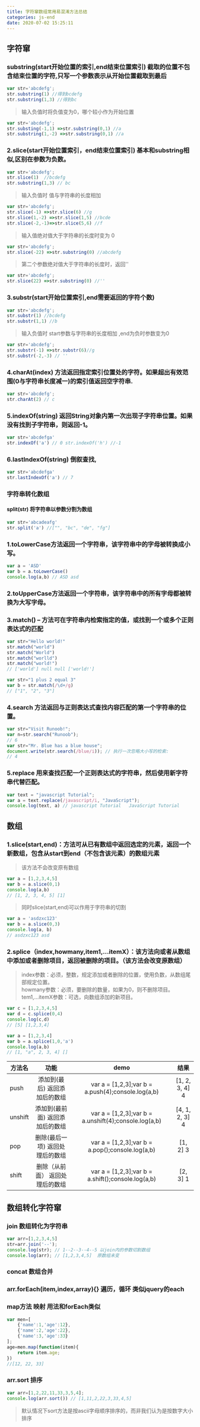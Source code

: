 ```yaml
---
title: 字符窜数组常用易混淆方法总结
categories: js-end
date: 2020-07-02 15:25:11
---
```

## 字符窜
### substring(start开始位置的索引,end结束位置索引) 截取的位置不包含结束位置的字符,只写一个参数表示从开始位置截取到最后
```javascript
var str='abcdefg'; 
str.substring(1) //得到bcdefg  
str.substring(1,3) //得到bc
```
> 输入负值时将负值变为0，哪个较小作为开始位置

<!-- more -->

```javascript
var str='abcdefg';
str.substing(-1,1) =>str.substring(0,1) //a
str.substring(1,-2) =>str.substring(0,1) //a
```
### 2.slice(start开始位置索引，end结束位置索引) 基本和substring相似,区别在参数为负数。
```javascript
var str='abcdefg';
str.slice(1)  //bcdefg      
str.substring(1,3) // bc
```

> 输入负值时 值与字符串的长度相加

```javascript
var str='abcdefg';
str.slice(-1) =>str.slice(6) //g
str.slice(1,-2) =>str.slice(1,5) //bcde
str.slice(-2,-1)=>str.slice(5,6) //f
```
> 输入值绝对值大于字符串的长度时变为 0

```javascript
var str='abcdefg';
str.slice(-22) =>str.substring(0) //abcdefg
```

> 第二个参数绝对值大于字符串的长度时，返回''

```javascript
var str='abcdefg';
str.slice(22) =>str.substring(0) //''
```

### 3.substr(start开始位置索引,end需要返回的字符个数)
```javascript
var str='abcdefg';
str.substr(1) //bcdefg      
str.substr(1,1) //b
```

> 输入负值时 start参数与字符串的长度相加 ,end为负时参数变为0
```javascript
var str='abcdefg';
str.substr(-1) =>str.substr(6)//g        
str.substr(-2,-3) // ''
```

### 4.charAt(index) 方法返回指定索引位置处的字符。如果超出有效范围(0与字符串长度减一)的索引值返回空字符串.
```javascript
var str='abcdefg';
str.charAt(2) // c
```

### 5.indexOf(string) 返回String对象内第一次出现子字符串位置。如果没有找到子字符串，则返回-1。
```javascript
var str='abcdefga' 
str.indexOf('a') // 0 str.indexOf('h') //-1
```

### 6.lastIndexOf(string) 倒叙查找,
```javascript
var str='abcdefga' 
str.lastIndexOf('a') // 7
```

### 字符串转化数组
#### split(str) 将字符串以参数分割为数组
```javascript
var str='abcadeafg' 
str.split('a') //["", "bc", "de", "fg"]
```

### 1.toLowerCase方法返回一个字符串，该字符串中的字母被转换成小写。
```javascript
var a = 'ASD'
var b = a.toLowerCase()
console.log(a,b) // ASD asd
```

### 2.toUpperCase方法返回一个字符串，该字符串中的所有字母都被转换为大写字母。

### 3.match() – 方法可在字符串内检索指定的值，或找到一个或多个正则表达式的匹配
```javascript
var str="Hello world!"
str.match("world")
str.match("World")
str.match("worlld")
str.match("world!")
// ['world'] null null ['world!']
```

```javascript
var str="1 plus 2 equal 3"
var b = str.match(/\d+/g)
// ["1", "2", "3"]
```

### 4.search 方法返回与正则表达式查找内容匹配的第一个字符串的位置。
```javascript
var str="Visit Runoob!"; 
var n=str.search("Runoob");
// 6
var str="Mr. Blue has a blue house";
document.write(str.search(/blue/i)); // 执行一次忽略大小写的检索:
// 4
```

### 5.replace 用来查找匹配一个正则表达式的字符串，然后使用新字符串代替匹配。
```javascript
var text = "javascript Tutorial";
var a = text.replace(/javascript/i, "JavaScript");
console.log(text, a) // javascript Tutorial   JavaScript Tutorial
```

## 数组
### 1.slice(start,end)：方法可从已有数组中返回选定的元素，返回一个新数组，包含从start到end（不包含该元素）的数组元素
> 该方法不会改变原有数组

```javascript
var a = [1,2,3,4,5]
var b = a.slice(0,1)
console.log(a,b)
// [1, 2, 3, 4, 5] [1]
```

> 同时slice(start,end)可以作用于字符串的切割

```javascript
var a = 'asdzxc123'
var b = a.slice(0,3)
console.log(a, b)
// asdzxc123 asd
```

### 2.splice（index,howmany,item1,...itemX）：该方法向或者从数组中添加或者删除项目，返回被删除的项目。（该方法会改变原数组）

> index参数：必须，整数，规定添加或者删除的位置，使用负数，从数组尾部规定位置。   
howmany参数：必须，要删除的数量，如果为0，则不删除项目。   
tem1,...itemX参数：可选，向数组添加的新项目。

```javascript
var c = [1,2,3,4,5]
var d = c.splice(0,4)
console.log(c,d)
// [5] [1,2,3,4]
```

```javascript
var a = [1,2,3,4]
var b = a.splice(1,0,'a')
console.log(a,b)
// [1, "a", 2, 3, 4] []
```

方法名|功能|demo|结果
---|:--:|:--:|:--:
push|添加到(最后) 返回添加后的数组|var a = [1,2,3];var b = a.push(4);console.log(a,b)|[1, 2, 3, 4] 4
unshift|添加到(最前面) 返回添加后的数组|var a = [1,2,3];var b = a.unshift(4);console.log(a,b)|[4, 1, 2, 3] 4
pop|删除(最后一项) 返回处理后的数组|var a = [1,2,3];var b = a.pop();console.log(a,b)|[1, 2] 3
shift|删除（从前面） 返回处理后的数组|var a = [1,2,3];var b = a.shift();console.log(a,b)|[2, 3] 1

## 数组转化字符窜
### join 数组转化为字符串

```javascript
var arr=[1,2,3,4,5]
str=arr.join('--');
console.log(str); // 1--2--3--4--5 以join内的参数切割数组
console.log(arr); // [1,2,3,4,5]  原数组未变
```

### concat 数组合并
### arr.forEach(item,index,array){} 遍历，循环 类似jquery的each
### map方法 映射 用法和forEach类似
```javascript
var men=[
    {'name':1,'age':12},
    {'name':2,'age':22},
    {'name':3,'age':33}
];
age=men.map(function(item){
    return item.age;
})
//[12, 22, 33]
```

### arr.sort 排序
```javascript
var arr=[1,2,22,11,33,3,5,4];
console.log(arr.sort()) // [1,11,2,22,3,33,4,5]
```
> 默认情况下sort方法是按ascii字母顺序排序的，而非我们认为是按数字大小排序    


